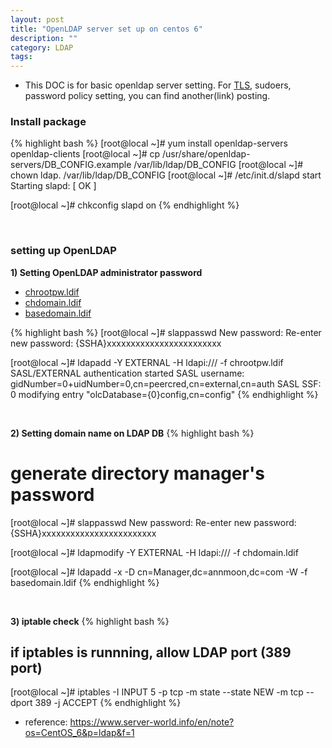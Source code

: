 ```yaml
---
layout: post
title: "OpenLDAP server set up on centos 6"
description: ""
category: LDAP
tags:
---
```


* This DOC is for basic openldap server setting. For [TLS](https://annmoon.github.io/2015/11/08/OpenLDAP-TLS/ "TLS"), sudoers, password policy setting, you can find another(link) posting.

### Install package

{% highlight bash %}
[root@local ~]# yum install openldap-servers openldap-clients
[root@local ~]# cp /usr/share/openldap-servers/DB_CONFIG.example /var/lib/ldap/DB_CONFIG 
[root@local ~]# chown ldap. /var/lib/ldap/DB_CONFIG 
[root@local ~]# /etc/init.d/slapd start 
Starting slapd: [ OK ]

[root@local ~]# chkconfig slapd on
{% endhighlight %}

<br>

### setting up OpenLDAP

**1) Setting OpenLDAP administrator password**

* [chrootpw.ldif](https://github.com/annmoon/OpenLDAP/blob/master/LDIF/chrootpw.ldif "chrootpw")
* [chdomain.ldif](https://github.com/annmoon/OpenLDAP/blob/master/LDIF/chdomain.ldif "chdomain")
* [basedomain.ldif](https://github.com/annmoon/OpenLDAP/blob/master/LDIF/basedomain.ldif "basedomain")

{% highlight bash %}
[root@local ~]# slappasswd 
New password:
Re-enter new password:
{SSHA}xxxxxxxxxxxxxxxxxxxxxxxx

[root@local ~]# ldapadd -Y EXTERNAL -H ldapi:/// -f chrootpw.ldif
SASL/EXTERNAL authentication started
SASL username: gidNumber=0+uidNumber=0,cn=peercred,cn=external,cn=auth
SASL SSF: 0
modifying entry "olcDatabase={0}config,cn=config"
{% endhighlight %}

<br>

**2) Setting domain name on LDAP DB**
{% highlight bash %}
# generate directory manager's password
[root@local ~]# slappasswd 
New password:
Re-enter new password:
{SSHA}xxxxxxxxxxxxxxxxxxxxxxxx

[root@local ~]# ldapmodify -Y EXTERNAL -H ldapi:/// -f chdomain.ldif

[root@local ~]# ldapadd -x -D cn=Manager,dc=annmoon,dc=com -W -f basedomain.ldif
{% endhighlight %}

<br>

**3) iptable check**
{% highlight bash %}
## if iptables is runnning, allow LDAP port (389 port)

[root@local ~]# iptables -I INPUT 5 -p tcp -m state --state NEW -m tcp --dport 389 -j ACCEPT 
{% endhighlight %}

* reference: <https://www.server-world.info/en/note?os=CentOS_6&p=ldap&f=1>